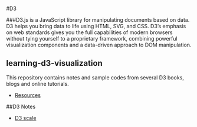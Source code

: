 #D3

###D3.js is a JavaScript library for manipulating documents based on data. D3 helps you bring data to life using HTML, SVG, and CSS. D3’s emphasis on web standards gives you the full capabilities of modern browsers without tying yourself to a proprietary framework, combining powerful visualization components and a data-driven approach to DOM manipulation.


## learning-d3-visualization

This repository contains notes and sample codes from several D3
books, blogs and online tutorials.

*   [Resources](d3-resources.md)

##D3 Notes
*   [D3 scale](notes/d3-scale.md)